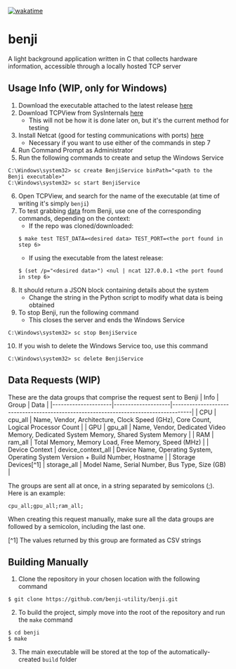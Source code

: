 [![wakatime](https://wakatime.com/badge/github/kryllyxofficial01/benji.svg)](https://wakatime.com/badge/github/kryllyxofficial01/benji)

# benji

A light background application written in C that collects hardware information, accessible through a locally hosted TCP server

## Usage Info (WIP, only for Windows)
1. Download the executable attached to the latest release [here](https://github.com/benji-utility/benji/releases/latest)
2. Download TCPView from SysInternals [here](https://download.sysinternals.com/files/TCPView.zip)
    - This will not be how it is done later on, but it's the current method for testing
3. Install Netcat (good for testing communications with ports) [here](https://nmap.org/download.html#windows)
    - Necessary if you want to use either of the commands in step 7
4. Run Command Prompt as Administrator
5. Run the following commands to create and setup the Windows Service
```
C:\Windows\system32> sc create BenjiService binPath="<path to the Benji executable>"
C:\Windows\system32> sc start BenjiService
```
6. Open TCPView, and search for the name of the executable (at time of writing it's simply `benji`)
7. To test grabbing [data](#data-requests-wip) from Benji, use one of the corresponding commands, depending on the context:
    - If the repo was cloned/downloaded:
    ```
    $ make test TEST_DATA=<desired data> TEST_PORT=<the port found in step 6>
    ```
    - If using the executable from the latest release:
    ```
    $ (set /p="<desired data>") <nul | ncat 127.0.0.1 <the port found in step 6>
    ```
8. It should return a JSON block containing details about the system
    - Change the string in the Python script to modify what data is being obtained
9. To stop Benji, run the following command
    - This closes the server and ends the Windows Service
```
C:\Windows\system32> sc stop BenjiService
```
10. If you wish to delete the Windows Service too, use this command
```
C:\Windows\system32> sc delete BenjiService
```

## Data Requests (WIP)
These are the data groups that comprise the request sent to Benji
| Info                | Group              | Data                                                                                |
|---------------------|--------------------|-------------------------------------------------------------------------------------|
| CPU                 | cpu_all            | Name, Vendor, Architecture, Clock Speed (GHz), Core Count, Logical Processor Count  |
| GPU                 | gpu_all            | Name, Vendor, Dedicated Video Memory, Dedicated System Memory, Shared System Memory |
| RAM                 | ram_all            | Total Memory, Memory Load, Free Memory, Speed (MHz)                                 |
| Device Context      | device_context_all | Device Name, Operating System, Operating System Version + Build Number, Hostname    |
| Storage Devices[^1] | storage_all        | Model Name, Serial Number, Bus Type, Size (GB)                                      |

The groups are sent all at once, in a string separated by semicolons (;). Here is an example:
```
cpu_all;gpu_all;ram_all;
```

When creating this request manually, make sure all the data groups are followed by a semicolon, including the last one.

[^1] The values returned by this group are formated as CSV strings

## Building Manually
1. Clone the repository in your chosen location with the following command
```
$ git clone https://github.com/benji-utility/benji.git
```
2. To build the project, simply move into the root of the repository and run the `make` command
```
$ cd benji
$ make
```
3. The main executable will be stored at the top of the automatically-created `build` folder
